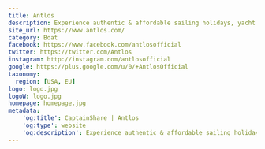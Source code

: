 ```yaml
---
title: Antlos
description: Experience authentic & affordable sailing holidays, yacht charters and boat charters with Skippers and Captains anywhere in the world. It's better on board!
site_url: https://www.antlos.com/
category: Boat
facebook: https://www.facebook.com/antlosofficial
twitter: https://twitter.com/Antlos
instagram: http://instagram.com/antlosofficial
google: https://plus.google.com/u/0/+AntlosOfficial
taxonomy:
  region: [USA, EU]
logo: logo.jpg
logoW: logo.jpg
homepage: homepage.jpg
metadata:
    'og:title': CaptainShare | Antlos
    'og:type': website
    'og:description': Experience authentic & affordable sailing holidays, yacht charters and boat charters with Skippers and Captains anywhere in the world. It's better on board!
---
```

